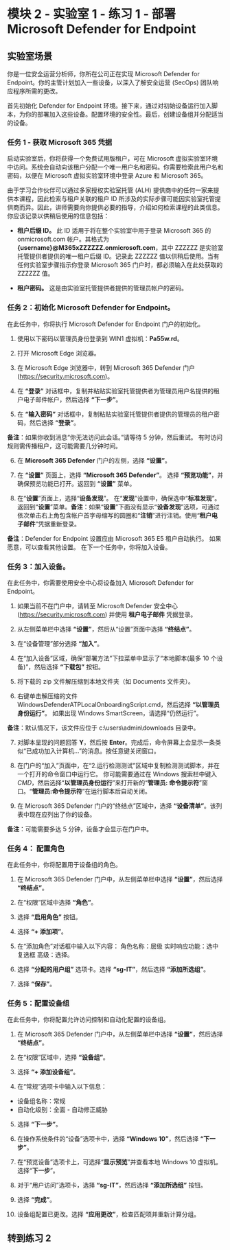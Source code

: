 # 模块 2 - 实验室 1 - 练习 1 - 部署 Microsoft Defender for Endpoint

## 实验室场景

你是一位安全运营分析师，你所在公司正在实现 Microsoft Defender for Endpoint。你的主管计划加入一些设备，以深入了解安全运营 (SecOps) 团队响应程序所需的更改。

首先初始化 Defender for Endpoint 环境。接下来，通过对初始设备运行加入脚本，为你的部署加入这些设备。配置环境的安全性。最后，创建设备组并分配适当的设备。

### 任务 1 - 获取 Microsoft 365 凭据

启动实验室后，你将获得一个免费试用版租户，可在 Microsoft 虚拟实验室环境中访问。系统会自动向该租户分配一个唯一用户名和密码。你需要检索此用户名和密码，以便在 Microsoft 虚拟实验室环境中登录 Azure 和 Microsoft 365。 

由于学习合作伙伴可以通过多家授权实验室托管 (ALH) 提供商中的任何一家来提供本课程，因此检索与租户关联的租户 ID 所涉及的实际步骤可能因实验室托管提供商而异。因此，讲师需要向你提供必要的指导，介绍如何检索课程的此类信息。你应该记录以供稍后使用的信息包括：

- **租户后缀 ID。** 此 ID 适用于将在整个实验室中用于登录 Microsoft 365 的 onmicrosoft.com 帐户。其格式为 **{username}@M365xZZZZZZ.onmicrosoft.com**，其中 ZZZZZZ 是实验室托管提供者提供的唯一租户后缀 ID。记录此 ZZZZZZ 值以供稍后使用。当有任何实验室步骤指示你登录 Microsoft 365 门户时，都必须输入在此处获取的 ZZZZZZ 值。
    
- **租户密码。** 这是由实验室托管提供者提供的管理员帐户的密码。
	

### 任务 2：初始化 Microsoft Defender for Endpoint。

在此任务中，你将执行 Microsoft Defender for Endpoint 门户的初始化。

1. 使用以下密码以管理员身份登录到 WIN1 虚拟机：**Pa55w.rd**。  

2. 打开 Microsoft Edge 浏览器。

3. 在 Microsoft Edge 浏览器中，转到 Microsoft 365 Defender 门户 (https://security.microsoft.com)。

4. 在 **“登录”** 对话框中，复制并粘贴实验室托管提供者为管理员用户名提供的租户电子邮件帐户，然后选择 **“下一步”**。

5. 在 **“输入密码”** 对话框中，复制粘贴实验室托管提供者提供的管理员的租户密码，然后选择 **“登录”**。

**备注**：如果你收到消息“你无法访问此会话。”请等待 5 分钟，然后重试。  有时访问规则需传播租户，这可能需要几分钟时间。  

6. 在 **Microsoft 365 Defender** 门户的左侧，选择 **“设置”**。

7. 在 **“设置”** 页面上，选择 **“Microsoft 365 Defender”**。  选择 **“预览功能”**，并确保预览功能已打开。返回到 **“设置”** 菜单。

8. 在“**设置**”页面上，选择“**设备发现**”。  在“**发现**”设置中，确保选中“**标准发现**”。  返回到“**设置**”菜单。**备注**：如果“**设置**”下面没有显示“**设备发现**”选项，可通过依次单击右上角包含帐户首字母缩写的圆圈和“**注销**”进行注销。使用“**租户电子邮件**”凭据重新登录。

**备注**：Defender for Endpoint 设置应由 Microsoft 365 E5 租户自动执行。  如果愿意，可以查看其他设置。  在下一个任务中，你将加入设备。  

### 任务 3：加入设备。

在此任务中，你需要使用安全中心将设备加入 Microsoft Defender for Endpoint。

1. 如果当前不在门户中，请转至 Microsoft Defender 安全中心 (https://security.microsoft.com) 并使用 **租户电子邮件** 凭据登录。

2. 从左侧菜单栏中选择 **“设置”**，然后从“设置”页面中选择 **“终结点”**。

3. 在“设备管理”部分选择 **“加入”**。

4. 在“加入设备”区域，确保“部署方法”下拉菜单中显示了“本地脚本(最多 10 个设备)”，然后选择 **“下载包”** 按钮。

5. 将下载的 zip 文件解压缩到本地文件夹（如 Documents 文件夹）。

6. 右键单击解压缩的文件 WindowsDefenderATPLocalOnboardingScript.cmd，然后选择 **“以管理员身份运行”**。  如果出现 Windows SmartScreen，请选择“仍然运行”。

**备注**：默认情况下，该文件应位于 c:\users\admin\downloads 目录中。
    
7. 对脚本呈现的问题回答 **Y**，然后按 **Enter**。完成后，命令屏幕上会显示一条类似“已成功加入计算机…”的消息。按任意键关闭窗口。

8. 在门户的“加入”页面中，在“2.运行检测测试”区域中复制检测测试脚本，并在一个打开的命令窗口中运行它。  你可能需要通过在 Windows 搜索栏中键入*CMD*，然后选择“**以管理员身份运行**”来打开新的“**管理员: 命令提示符**”窗口。“**管理员:命令提示符**”在运行脚本后自动关闭。

9. 在 Microsoft 365 Defender 门户的“终结点”区域中，选择 **“设备清单”**。该列表中现在应列出了你的设备。

**备注**：可能需要多达 5 分钟，设备才会显示在门户中。


### 任务 4： 配置角色

在此任务中，你将配置用于设备组的角色。

1. 在 Microsoft 365 Defender 门户中，从左侧菜单栏中选择 **“设置”**，然后选择 **“终结点”**。 

2. 在“权限”区域中选择 **“角色”**。

3. 选择 **“启用角色”** 按钮。

4. 选择 **“+ 添加项”**。

5. 在“添加角色”对话框中输入以下内容：
    角色名称：层级
    实时响应功能：选中复选框
    高级：选择。

6. 选择 **“分配的用户组”** 选项卡。选择 **“sg-IT”**，然后选择 **“添加所选组”**。

7. 选择 **“保存”**。


### 任务 5：配置设备组

在此任务中，你将配置允许访问控制和自动化配置的设备组。

1. 在 Microsoft 365 Defender 门户中，从左侧菜单栏中选择 **“设置”**，然后选择 **“终结点”**。 

2. 在“权限”区域中，选择 **“设备组”**。

3. 选择 **“+ 添加设备组”**。

4. 在“常规”选项卡中输入以下信息：

- 设备组名称：常规
- 自动化级别：全面 - 自动修正威胁

5. 选择 **“下一步”**。

6. 在操作系统条件的“设备”选项卡中，选择 **“Windows 10”**，然后选择 **“下一步”**。

7. 在“预览设备”选项卡上，可选择“**显示预览**”并查看本地 Windows 10 虚拟机。  选择“**下一步**”。

8. 对于“用户访问”选项卡，选择 **“sg-IT”**，然后选择 **“添加所选组”** 按钮。

9. 选择 **“完成”**。

10. 设备组配置已更改。选择 **“应用更改”**，检查匹配项并重新计算分组。


## 转到练习 2

